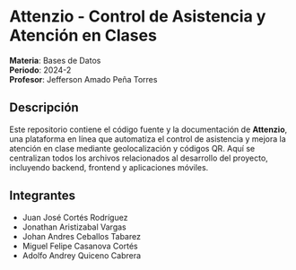 # Attenzio - Control de Asistencia y Atención en Clases

**Materia**: Bases de Datos  
**Periodo**: 2024-2  
**Profesor**: Jefferson Amado Peña Torres  

## Descripción

Este repositorio contiene el código fuente y la documentación de **Attenzio**, una plataforma en línea que automatiza el control de asistencia y mejora la atención en clase mediante geolocalización y códigos QR. Aquí se centralizan todos los archivos relacionados al desarrollo del proyecto, incluyendo backend, frontend y aplicaciones móviles.

## Integrantes

- Juan José Cortés Rodríguez
- Jonathan Aristizabal Vargas
- Johan Andres Ceballos Tabarez
- Miguel Felipe Casanova Cortés
- Adolfo Andrey Quiceno Cabrera
